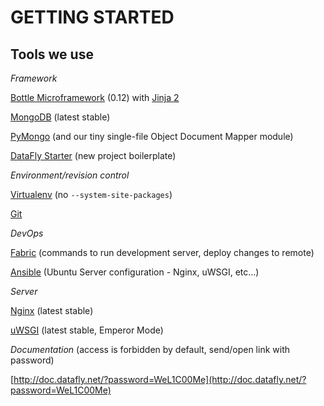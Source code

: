 GETTING STARTED
===============

Tools we use
------------

*Framework*

[Bottle Microframework](http://bottle.readthedocs.org/en/latest/)
(0.12) with [Jinja 2](http://jinja.pocoo.org/docs/)

[MongoDB](http://docs.mongodb.org/manual/)
(latest stable)

[PyMongo](http://api.mongodb.org/python/current/)
(and our tiny single-file Object Document Mapper module)

[DataFly Starter](/datafly-starter)
(new project boilerplate)

*Environment/revision control*

[Virtualenv](http://www.virtualenv.org/en/latest)
(no `--system-site-packages`)

[Git](http://gitref.org/index.html)

*DevOps*

[Fabric](http://docs.fabfile.org/en/1.6/)
(commands to run development server, deploy changes to remote)

[Ansible](http://www.ansibleworks.com/docs/gettingstarted.html)
(Ubuntu Server configuration - Nginx, uWSGI, etc...)

*Server*

[Nginx](http://wiki.nginx.org/Main)
(latest stable)

[uWSGI](http://uwsgi-docs.readthedocs.org/en/latest/)
(latest stable, Emperor Mode)

*Documentation* (access is forbidden by default, send/open link with password)  

[http://doc.datafly.net/?password=WeL1C00Me](http://doc.datafly.net/?password=WeL1C00Me)  